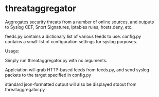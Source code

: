 # threataggregator
Aggregates security threats from a number of online sources, and outputs to Syslog CEF, Snort Signatures, Iptables rules, hosts.deny, etc.

feeds.py contains a dictionary list of various feeds to use.
config.py contains a small list of configuration settings for syslog purposes.

Usage:

Simply run threataggregator.py with no arguments.

Applciation will grab HTTP-based feeds from feeds.py, and send syslog packets to the target specified in config.py

standard json-formatted output will also be displayed stdout from threataggregator.py
